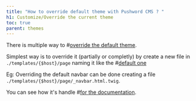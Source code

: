 ```yaml
---
title: "How to override default theme with Pushword CMS ? "
h1: Customize/Override the current theme
toc: true
parent: themes
---
```


There is multiple way to #[override the default theme](https://symfony.com/doc/current/bundles/override.html).

Simplest way is to override it (partially or completly) by create a new file in `./templates/{$host}/page` naming it like the #[default one](https://github.com/Pushword/Pushword/tree/main/packages/core/src/templates/page)

Eg: Overriding the default navbar can be done creating a file `./templates/{$host}/page/_navbar.html.twig`.

You can see how it's handle #[for the documentation](https://github.com/Pushword/Pushword/tree/main/packages/skeleton/templates/pushword.piedweb.com/page).
